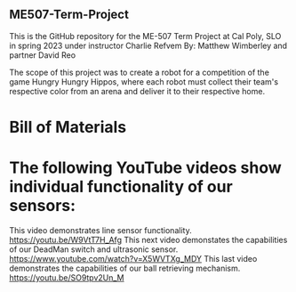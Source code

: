 ## ME507-Term-Project
This is the GitHub repository for the ME-507 Term Project at Cal Poly, SLO in spring 2023 under instructor Charlie Refvem
By: 
Matthew Wimberley and partner David Reo

The scope of this project was to create a robot for a competition of the game Hungry Hungry Hippos, where each robot must collect their team's respective color from an arena and deliver it to their respective home. 


# Bill of Materials



# The following YouTube videos show individual functionality of our sensors:
This video demonstrates line sensor functionality. 
https://youtu.be/W9VtT7H_Afg
This next video demonstates the capabilities of our DeadMan switch and ultrasonic sensor.
https://www.youtube.com/watch?v=X5WVTXg_MDY
This last video demonstrates the capabilities of our ball retrieving mechanism.
https://youtu.be/SO9tpv2Un_M
